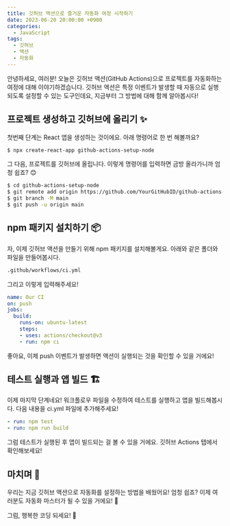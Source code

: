 ```yaml
---
title: 깃허브 액션으로 즐거운 자동화 여정 시작하기
date: 2023-06-20 20:00:00 +0900
categories:
  - JavaScript
tags:
  - 깃허브
  - 액션
  - 자동화
---
```


안녕하세요, 여러분! 오늘은 깃허브 액션(GitHub Actions)으로 프로젝트를 자동화하는 여정에 대해 이야기하겠습니다. 깃허브 액션은 특정 이벤트가 발생할 때 자동으로 실행되도록 설정할 수 있는 도구인데요, 지금부터 그 방법에 대해 함께 알아봅시다!

## 프로젝트 생성하고 깃허브에 올리기 ✨

첫번째 단계는 React 앱을 생성하는 것이에요. 아래 명령어로 한 번 해볼까요?

```bash
$ npx create-react-app github-actions-setup-node
```

그 다음, 프로젝트를 깃허브에 올립니다. 이렇게 명령어를 입력하면 금방 올라가니까 엄청 쉽죠? 😊

```bash
$ cd github-actions-setup-node
$ git remote add origin https://github.com/YourGitHubID/github-actions-setup-node.git
$ git branch -M main
$ git push -u origin main
```

## npm 패키지 설치하기 📦

자, 이제 깃허브 액션을 만들기 위해 npm 패키지를 설치해볼게요. 아래와 같은 폴더와 파일을 만들어봅시다.

```bash
.github/workflows/ci.yml
```

그리고 이렇게 입력해주세요!

```yaml
name: Our CI
on: push
jobs:
  build:
    runs-on: ubuntu-latest
    steps:
    - uses: actions/checkout@v3
    - run: npm ci
```

좋아요, 이제 push 이벤트가 발생하면 액션이 실행되는 것을 확인할 수 있을 거에요!

## 테스트 실행과 앱 빌드 🏗️

이제 마지막 단계네요! 워크플로우 파일을 수정하여 테스트를 실행하고 앱을 빌드해봅시다. 다음 내용을 ci.yml 파일에 추가해주세요!

```yaml
- run: npm test
- run: npm run build
```

그럼 테스트가 실행된 후 앱이 빌드되는 걸 볼 수 있을 거에요. 깃허브 Actions 탭에서 확인해보세요!

## 마치며 🌟

우리는 지금 깃허브 액션으로 자동화를 설정하는 방법을 배웠어요! 엄청 쉽죠? 이제 여러분도 자동화 마스터가 될 수 있을 거에요! 💪

그럼, 행복한 코딩 되세요! 🚀

